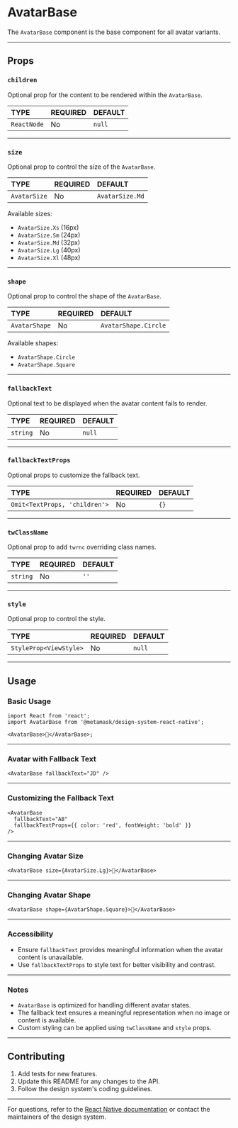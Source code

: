 # AvatarBase

The `AvatarBase` component is the base component for all avatar variants.

---

## Props

### `children`

Optional prop for the content to be rendered within the `AvatarBase`.

| TYPE        | REQUIRED | DEFAULT |
| :---------- | :------- | :------ |
| `ReactNode` | No       | `null`  |

---

### `size`

Optional prop to control the size of the `AvatarBase`.

| TYPE         | REQUIRED | DEFAULT         |
| :----------- | :------- | :-------------- |
| `AvatarSize` | No       | `AvatarSize.Md` |

Available sizes:

- `AvatarSize.Xs` (16px)
- `AvatarSize.Sm` (24px)
- `AvatarSize.Md` (32px)
- `AvatarSize.Lg` (40px)
- `AvatarSize.Xl` (48px)

---

### `shape`

Optional prop to control the shape of the `AvatarBase`.

| TYPE          | REQUIRED | DEFAULT              |
| :------------ | :------- | :------------------- |
| `AvatarShape` | No       | `AvatarShape.Circle` |

Available shapes:

- `AvatarShape.Circle`
- `AvatarShape.Square`

---

### `fallbackText`

Optional text to be displayed when the avatar content fails to render.

| TYPE     | REQUIRED | DEFAULT |
| :------- | :------- | :------ |
| `string` | No       | `null`  |

---

### `fallbackTextProps`

Optional props to customize the fallback text.

| TYPE                          | REQUIRED | DEFAULT |
| :---------------------------- | :------- | :------ |
| `Omit<TextProps, 'children'>` | No       | `{}`    |

---

### `twClassName`

Optional prop to add `twrnc` overriding class names.

| TYPE     | REQUIRED | DEFAULT |
| :------- | :------- | :------ |
| `string` | No       | `''`    |

---

### `style`

Optional prop to control the style.

| TYPE                   | REQUIRED | DEFAULT |
| :--------------------- | :------- | :------ |
| `StyleProp<ViewStyle>` | No       | `null`  |

---

## Usage

### Basic Usage

```tsx
import React from 'react';
import AvatarBase from '@metamask/design-system-react-native';

<AvatarBase>👤</AvatarBase>;
```

---

### Avatar with Fallback Text

```tsx
<AvatarBase fallbackText="JD" />
```

---

### Customizing the Fallback Text

```tsx
<AvatarBase
  fallbackText="AB"
  fallbackTextProps={{ color: 'red', fontWeight: 'bold' }}
/>
```

---

### Changing Avatar Size

```tsx
<AvatarBase size={AvatarSize.Lg}>👤</AvatarBase>
```

---

### Changing Avatar Shape

```tsx
<AvatarBase shape={AvatarShape.Square}>👤</AvatarBase>
```

---

### Accessibility

- Ensure `fallbackText` provides meaningful information when the avatar content is unavailable.
- Use `fallbackTextProps` to style text for better visibility and contrast.

---

### Notes

- `AvatarBase` is optimized for handling different avatar states.
- The fallback text ensures a meaningful representation when no image or content is available.
- Custom styling can be applied using `twClassName` and `style` props.

---

## Contributing

1. Add tests for new features.
2. Update this README for any changes to the API.
3. Follow the design system's coding guidelines.

---

For questions, refer to the [React Native documentation](https://reactnative.dev/docs) or contact the maintainers of the design system.
